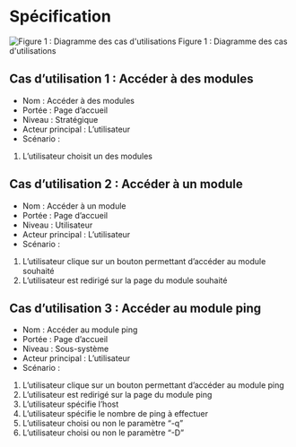 # Spécification

![Figure 1 : Diagramme des cas d'utilisations](https://media.discordapp.net/attachments/1165993401452331129/1187018452251185273/image.png?ex=65955c14&is=6582e714&hm=2dbc36ca17ea2a255a88af1ab3c30f48ce79bab9831efc8498f72bc7b57b8601&=&format=webp&quality=lossless&width=1386&height=670 "Figure 1 : Diagramme des cas d'utilisations")
Figure 1 : Diagramme des cas d'utilisations

## Cas d’utilisation 1 : Accéder à des modules
- Nom :  Accéder à des modules
- Portée : Page d’accueil
- Niveau : Stratégique
- Acteur principal : L’utilisateur
- Scénario :
1. L’utilisateur choisit un des modules

## Cas d’utilisation 2 : Accéder à un module
- Nom : Accéder à un module
- Portée : Page d’accueil
- Niveau : Utilisateur
- Acteur principal : L’utilisateur
- Scénario :
1. L’utilisateur clique sur un bouton permettant d’accéder au module souhaité
2. L’utilisateur est redirigé sur la page du module souhaité

## Cas d’utilisation 3 : Accéder au module ping
- Nom : Accéder au module ping
- Portée : Page d’accueil
- Niveau : Sous-système
- Acteur principal : L’utilisateur
- Scénario :
1. L’utilisateur clique sur un bouton permettant d’accéder au module ping
2. L’utilisateur est redirigé sur la page du module ping
3. L’utilisateur spécifie l’host 
4. L’utilisateur spécifie le nombre de ping à effectuer
5. L’utilisateur choisi ou non le paramètre “-q”
6. L’utilisateur choisi ou non le paramètre “-D”
